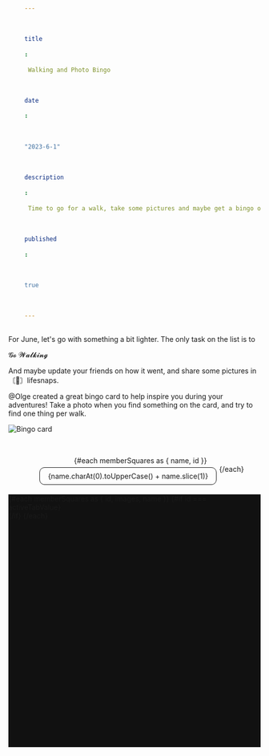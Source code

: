 ```yaml
---
title: Walking and Photo Bingo
date: "2023-6-1"
description: Time to go for a walk, take some pictures and maybe get a bingo or two. This is just a test text to see how it would look like with a longer text. Don't mind this. Just move along. Maybe I should just copy the text. This is just a test text to see how it would look like with a longer text. Don't mind this. Just move along. Maybe I should just copy the text.
published: true
---
```


<script>
    import Bingocard from './Bingocard.svelte';
	import { bingoSquares } from './squaresData.js';
	import { memberSquares } from './memberData.js';
	import { fade, draw, blur, scale, fly, slide, crossfade } from 'svelte/transition';

	let activeTabValue = 0;
	const handleClick = (tabValue) => () => (activeTabValue = tabValue);

</script>

For June, let's go with something a bit lighter. The only task on the list is to

<p>𝓖𝓸 𝓦𝓪𝓵𝓴𝓲𝓷𝓰</p>

And maybe update your friends on how it went, and share some pictures in ⁠〘📸〙lifesnaps.

@Olge created a great bingo card to help inspire you during your adventures! Take a photo when you find something on the card, and try to find one thing per walk.

<img src="https://media.discordapp.net/attachments/168053992826339329/1115403561585610903/Bingo.png" alt="Bingo card"/>

<div class="bingo-container">
	<ul>
		{#each memberSquares as { name, id }}
			<li class={activeTabValue === id ? 'active' : ''}>
				<!-- svelte-ignore a11y-click-events-have-key-events -->
				<span on:click={handleClick(id)}>{name.charAt(0).toUpperCase() + name.slice(1)}</span>
			</li>
		{/each}
	</ul>
	<div class="bingo-card-container">
		{#each memberSquares as { id, images, name }}
			{#if id === activeTabValue}
				<div in:blur>
					<Bingocard {bingoSquares} memberSquares={images} {name} />
				</div>
			{/if}
		{/each}
	</div>
</div>

<style>
	ul {
		display: flex;
		justify-content: center;
		flex-wrap: wrap;
		list-style-type: none;
	}
	li {
		margin: 5px;
		border-style: solid;
		border-width: 1px;
		border-radius: 10px;
        list-style-type: none;
	}

	span {
		display: block;
		padding: 0.5rem 1rem;
		cursor: pointer;
	}

	li.active {
		color: var(--primary);
	}
	.bingo-container {
		padding-top: 2rem;
	}
	.bingo-card-container {
		background-color: #111111;
		width: 100%;
		aspect-ratio: 1;
	}
</style>